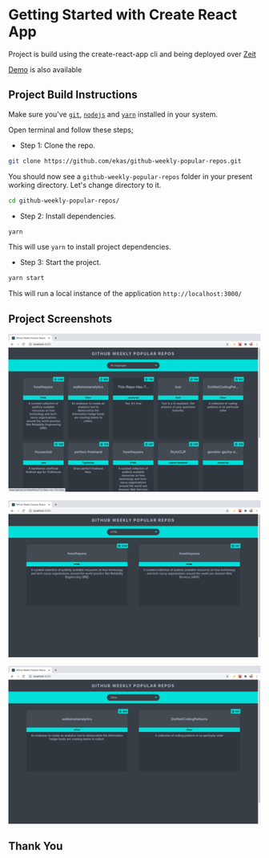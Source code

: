 # Getting Started with Create React App

Project is build using the create-react-app cli and being deployed over [Zeit](https://zeit.co/)

[Demo](https://github-weekly-popular-repos.ekas.vercel.app/) is also available

## Project Build Instructions

Make sure you've [`git`](https://git-scm.com/book/en/v2/Getting-Started-Installing-Git), [`nodejs`](https://nodejs.org/en/) and [`yarn`](https://classic.yarnpkg.com/en/docs/install/#mac-stable) installed in your system.

Open terminal and follow these steps;

- Step 1: Clone the repo.

```bash
git clone https://github.com/ekas/github-weekly-popular-repos.git
```

You should now see a `github-weekly-popular-repos` folder in your present working directory. Let's change directory to it.

```bash
cd github-weekly-popular-repos/
```

- Step 2: Install dependencies.

```bash
yarn
```

This will use `yarn` to install project dependencies.

- Step 3: Start the project.

```bash
yarn start
```

This will run a local instance of the application `http://localhost:3000/`

## Project Screenshots

![Img 1](https://github.com/ekas/github-weekly-popular-repos/blob/main/screenshots/Screenshot_1.png)

![Img 2](https://github.com/ekas/github-weekly-popular-repos/blob/main/screenshots/Screenshot_2.png)

![Img 3](https://github.com/ekas/github-weekly-popular-repos/blob/main/screenshots/Screenshot_3.png)

## Thank You
